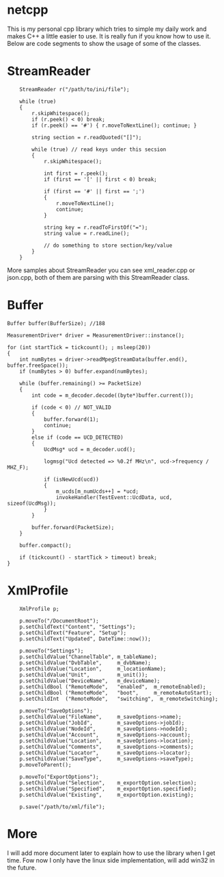 # netcpp
This is my personal cpp library which tries to simple my daily work and makes C++ a little easier to use. It is really fun if you know how to use it. Below are code segments to show the usage of some of the classes.

# StreamReader

        StreamReader r("/path/to/ini/file");

        while (true)
        {
            r.skipWhitespace();
            if (r.peek() < 0) break;
            if (r.peek() == '#') { r.moveToNextLine(); continue; }

            string section = r.readQuoted("[]");

            while (true) // read keys under this secsion
            {
                r.skipWhitespace();

                int first = r.peek();
                if (first == '[' || first < 0) break;
                
                if (first == '#' || first == ';')
                {
                    r.moveToNextLine();
                    continue;
                }

                string key = r.readToFirstOf("=");
                string value = r.readLine();
                
                // do something to store section/key/value
            }
        }
        
More samples about StreamReader you can see xml_reader.cpp or json.cpp, both of them are parsing with this StreamReader class.

# Buffer

    Buffer buffer(BufferSize); //188

    MeasurementDriver* driver = MeasurementDriver::instance();

    for (int startTick = tickcount(); ; msleep(20))
    {
        int numBytes = driver->readMpegStreamData(buffer.end(), buffer.freeSpace());
        if (numBytes > 0) buffer.expand(numBytes);

        while (buffer.remaining() >= PacketSize)
        {
            int code = m_decoder.decode((byte*)buffer.current());

            if (code < 0) // NOT_VALID
            {
                buffer.forward(1);
                continue;
            }
            else if (code == UCD_DETECTED)
            {
                UcdMsg* ucd = m_decoder.ucd();

                logmsg("Ucd detected => %0.2f MHz\n", ucd->frequency / MHZ_F);

                if (isNewUcd(ucd))
                {
                    m_ucds[m_numUcds++] = *ucd;
                    invokeHandler(TestEvent::UcdData, ucd, sizeof(UcdMsg));
                }
            }

            buffer.forward(PacketSize);
        }

        buffer.compact();

        if (tickcount() - startTick > timeout) break;
    }

# XmlProfile

        XmlProfile p;

        p.moveTo("/DocumentRoot");
        p.setChildText("Content", "Settings");
        p.setChildText("Feature", "Setup");        
        p.setChildText("Updated", DateTime::now());

        p.moveTo("Settings");
        p.setChildValue("ChannelTable", m_tableName);
        p.setChildValue("DvbTable",     m_dvbName);
        p.setChildValue("Location",     m_locationName);
        p.setChildValue("Unit",         m_unit());
        p.setChildValue("DeviceName",   m_deviceName);
        p.setChildBool ("RemoteMode",   "enabled",  m_remoteEnabled);
        p.setChildBool ("RemoteMode",   "boot",     m_remoteAutoStart);
        p.setChildInt  ("RemoteMode",   "switching",  m_remoteSwitching);
    
        p.moveTo("SaveOptions");
        p.setChildValue("FileName",     m_saveOptions->name);
        p.setChildValue("JobId",        m_saveOptions->jobId);
        p.setChildValue("NodeId",       m_saveOptions->nodeId);
        p.setChildValue("Account",      m_saveOptions->account);
        p.setChildValue("Location",     m_saveOptions->location);
        p.setChildValue("Comments",     m_saveOptions->comments);
        p.setChildValue("Locator",      m_saveOptions->locator);
        p.setChildValue("SaveType",     m_saveOptions->saveType);
        p.moveToParent();

        p.moveTo("ExportOptions");
        p.setChildValue("Selection",    m_exportOption.selection);
        p.setChildValue("Specified",    m_exportOption.specified);
        p.setChildValue("Existing",     m_exportOption.existing);

        p.save("/path/to/xml/file");

# More
I will add more document later to explain how to use the library when I get time. Fow now I only have the linux side implementation, will add win32 in the future.

